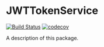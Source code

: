 # JWTTokenService

[![Build Status](https://travis-ci.org/m-housh/JWTTokenService.svg?branch=master)](https://travis-ci.org/m-housh/JWTTokenService)
[![codecov](https://codecov.io/gh/m-housh/JWTTokenService/branch/master/graph/badge.svg)](https://codecov.io/gh/m-housh/JWTTokenService)


A description of this package.
